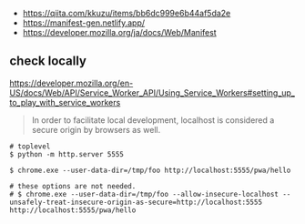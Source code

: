 - https://qiita.com/kkuzu/items/bb6dc999e6b44af5da2e
- https://manifest-gen.netlify.app/
- https://developer.mozilla.org/ja/docs/Web/Manifest

## check locally

https://developer.mozilla.org/en-US/docs/Web/API/Service_Worker_API/Using_Service_Workers#setting_up_to_play_with_service_workers

> In order to facilitate local development, localhost is considered a secure origin by browsers as well.

```console
# toplevel
$ python -m http.server 5555

$ chrome.exe --user-data-dir=/tmp/foo http://localhost:5555/pwa/hello

# these options are not needed.
# $ chrome.exe --user-data-dir=/tmp/foo --allow-insecure-localhost --unsafely-treat-insecure-origin-as-secure=http://localhost:5555 http://localhost:5555/pwa/hello
```
